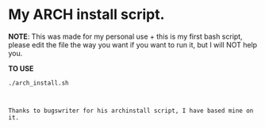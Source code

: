 # My ARCH install script.

**NOTE**: This was made for my personal use + this is my first bash script, please edit the file the way you want if you want to run it, but I will NOT help you.

**TO USE**
```chmod +x ./arch_install.sh
./arch_install.sh



Thanks to bugswriter for his archinstall script, I have based mine on it.
